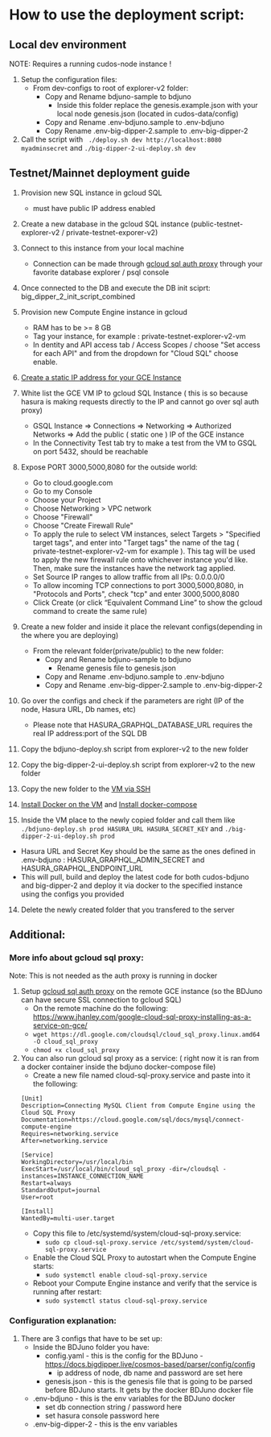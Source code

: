 # How to use the deployment script:
## Local dev environment
NOTE: Requires a running cudos-node instance !
1. Setup the configuration files:
   - From dev-configs to root of explorer-v2 folder:
       - Copy and Rename bdjuno-sample to bdjuno
         - Inside this folder replace the genesis.example.json with your local node genesis.json (located in cudos-data/config)
       - Copy and Rename .env-bdjuno.sample to .env-bdjuno
       - Copy Rename .env-big-dipper-2.sample to .env-big-dipper-2
2. Call the script with  ``` ./deploy.sh dev http://localhost:8080 myadminsecret``` and  ```./big-dipper-2-ui-deploy.sh dev```

## Testnet/Mainnet deployment guide
1. Provision new SQL instance in gcloud SQL
   - must have public IP address enabled
2. Create a new database in the gcloud SQL instance (public-testnet-explorer-v2 / private-testnet-exporer-v2)
3. Connect to this instance from your local machine 
    - Connection can be made through [gcloud sql auth proxy](https://cloud.google.com/sql/docs/postgres/connect-admin-proxy) through your favorite database explorer / psql console
4. Once connected to the  DB and execute the DB init sciprt: big_dipper_2_init_script_combined
5. Provision new Compute Engine instance in gcloud
    - RAM has to be >= 8 GB   
    - Tag your instance, for example : private-testnet-explorer-v2-vm
    - In dentity and API access tab / Access Scopes / choose "Set access for each API" and from the dropdown for "Cloud SQL" choose enable. 
6. [Create a static IP address for your GCE Instance](https://cloud.google.com/compute/docs/ip-addresses/reserve-static-external-ip-address)

7. White list the GCE VM IP to gcloud SQL Instance ( this is so because hasura is making requests directly to the IP and cannot go over sql auth proxy)
    - GSQL Instance => Connections => Networking => Authorized Networks => Add the public ( static one ) IP of the GCE instance
    - In the Connectivity Test tab try to make a test from the VM to GSQL on port 5432, should be reachable
8. Expose PORT 3000,5000,8080 for the outside world:
      - Go to cloud.google.com
      - Go to my Console
      - Choose your Project
      - Choose Networking > VPC network
      - Choose "Firewall"
      - Choose "Create Firewall Rule"
      - To apply the rule to select VM instances, select Targets > "Specified target tags", and enter into "Target tags" the name of the tag ( private-testnet-explorer-v2-vm for example ). This tag will be used to apply the new firewall rule onto whichever instance you'd like. Then, make sure the instances have the network tag applied.
      - Set Source IP ranges to allow traffic from all IPs: 0.0.0.0/0
      - To allow incoming TCP connections to port 3000,5000,8080, in "Protocols and Ports", check "tcp" and enter 3000,5000,8080
      - Click Create (or click “Equivalent Command Line” to show the gcloud command to create the same rule)
9.  Create a new folder and inside it place the relevant configs(depending in the where you are deploying)
    - From the relevant folder(private/public) to the new folder:
      - Copy and Rename bdjuno-sample to bdjuno
        - Rename genesis file to genesis.json
      - Copy and Rename .env-bdjuno.sample to .env-bdjuno
      - Copy and Rename .env-big-dipper-2.sample to .env-big-dipper-2
10. Go over the configs and check if the parameters are right (IP of the node, Hasura URL, Db names, etc)
       - Please note that HASURA_GRAPHQL_DATABASE_URL requires the real IP address:port of the SQL DB
11.  Copy the bdjuno-deploy.sh script from explorer-v2 to the new folder
12.  Copy the big-dipper-2-ui-deploy.sh script from explorer-v2 to the new folder
13.  Copy the new folder to the [VM via SSH](https://cloud.google.com/sdk/gcloud/reference/compute/scp) 
14. [Install Docker on the VM](https://docs.docker.com/engine/install/) and [Install docker-compose](https://docs.docker.com/compose/install/)
15. Inside the VM place to the newly copied folder and call them like ``` ./bdjuno-deploy.sh prod HASURA_URL HASURA_SECRET_KEY``` and ```./big-dipper-2-ui-deploy.sh prod```
   - Hasura URL and Secret Key should be the same as the ones defined in .env-bdjuno : HASURA_GRAPHQL_ADMIN_SECRET and HASURA_GRAPHQL_ENDPOINT_URL
   - This will pull, build and deploy the latest code for both cudos-bdjuno and big-dipper-2 and deploy it via docker to the specified instance using the configs you provided
14. Delete the newly created folder that you transfered to the server

## Additional:
### More info about gcloud sql proxy: 
Note: This is not needed as the auth proxy is running in docker
1.  Setup [gcloud sql auth proxy](https://cloud.google.com/sql/docs/postgres/connect-admin-proxy) on the remote GCE instance (so the BDJuno can have secure SSL connection to gcloud SQL)
    - On the remote machine do the following: https://www.jhanley.com/google-cloud-sql-proxy-installing-as-a-service-on-gce/
    - ```wget https://dl.google.com/cloudsql/cloud_sql_proxy.linux.amd64 -O cloud_sql_proxy```
    - ```chmod +x cloud_sql_proxy```
2. You can also run gcloud sql proxy as a service: ( right now it is ran from a docker container inside the bdjuno docker-compose file)
    - Create a new file named cloud-sql-proxy.service and paste into it the following: 
    ```
    [Unit]
    Description=Connecting MySQL Client from Compute Engine using the Cloud SQL Proxy
    Documentation=https://cloud.google.com/sql/docs/mysql/connect-compute-engine
    Requires=networking.service
    After=networking.service
    
    [Service]
    WorkingDirectory=/usr/local/bin
    ExecStart=/usr/local/bin/cloud_sql_proxy -dir=/cloudsql -instances=INSTANCE_CONNECTION_NAME
    Restart=always
    StandardOutput=journal
    User=root
    
    [Install]
    WantedBy=multi-user.target
    ```
    - Copy this file to /etc/systemd/system/cloud-sql-proxy.service: 
        - ```sudo cp cloud-sql-proxy.service /etc/systemd/system/cloud-sql-proxy.service```
    - Enable the Cloud SQL Proxy to autostart when the Compute Engine starts:
        - ``` sudo systemctl enable cloud-sql-proxy.service ```
    - Reboot your Compute Engine instance and verify that the service is running after restart:
        - ```sudo systemctl status cloud-sql-proxy.service```

### Configuration explanation:
1. There are 3 configs that have to be set up: 
    - Inside the BDJuno folder you have:
        - config.yaml - this is the config for the BDJuno - https://docs.bigdipper.live/cosmos-based/parser/config/config
          - ip address of node, db name and password are set here
        - genesis.json - this is the genesis file that is going to be parsed before BDJuno starts. It gets by the docker BDJuno docker file
    - .env-bdjuno - this is the env variables for the BDJuno docker 
      - set db connection string / password here 
      - set hasura console password here  
    - .env-big-dipper-2 - this is the env variables 